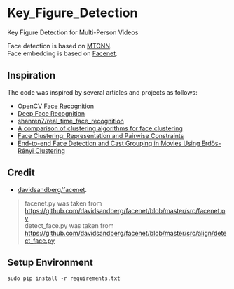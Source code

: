 # Key_Figure_Detection

Key Figure Detection for Multi-Person Videos

Face detection is based on [MTCNN](https://kpzhang93.github.io/MTCNN_face_detection_alignment/index.html).  
Face embedding is based on [Facenet](https://arxiv.org/abs/1503.03832).

## Inspiration

The code was inspired by several articles and projects as follows:

* [OpenCV Face Recognition](https://www.pyimagesearch.com/2018/09/24/opencv-face-recognition/)  
* [Deep Face Recognition](https://www.robots.ox.ac.uk/~vgg/publications/2015/Parkhi15/parkhi15.pdf)  
* [shanren7/real_time_face_recognition](https://github.com/shanren7/real_time_face_recognition)  
* [A comparison of clustering algorithms for face clustering](http://fse.studenttheses.ub.rug.nl/18064/1/Report_research_internship.pdf)  
* [Face Clustering: Representation and Pairwise Constraints](https://arxiv.org/pdf/1706.05067.pdf)  
* [End-to-end Face Detection and Cast Grouping in Movies Using Erdős-Rényi Clustering](https://arxiv.org/pdf/1709.02458.pdf)  

## Credit

* [davidsandberg/facenet](https://github.com/davidsandberg/facenet).

> facenet.py was taken from https://github.com/davidsandberg/facenet/blob/master/src/facenet.py  
> detect_face.py was taken from https://github.com/davidsandberg/facenet/blob/master/src/align/detect_face.py  


## Setup Environment

```
sudo pip install -r requirements.txt
```
